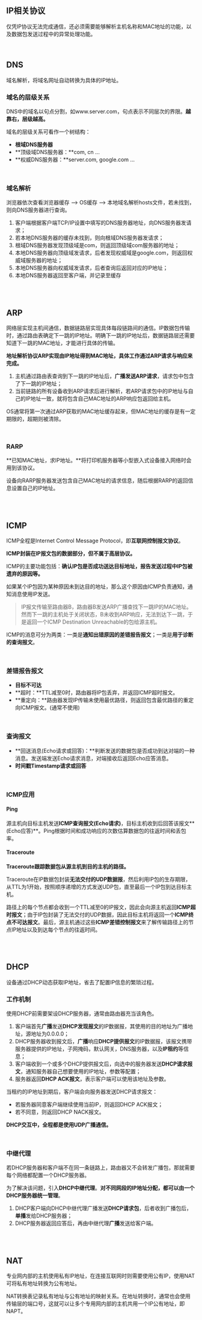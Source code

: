 ## IP相关协议

仅凭IP协议无法完成通信，还必须需要能够解析主机名称和MAC地址的功能，以及数据包发送过程中的异常处理功能。

<br>

## DNS

域名解析，将域名网址自动转换为具体的IP地址。

### 域名的层级关系

DNS中的域名以句点分割，如www.server.com，句点表示不同层次的界限。**越靠右，层级越高。**

域名的层级关系可看作一个树结构：

- **根域DNS服务器**
- **顶级域DNS服务器：**com, cn ...
- **权威DNS服务器：**server.com, google.com ...

<br>

### 域名解析

浏览器依次查看浏览器缓存 --> OS缓存 --> 本地域名解析hosts文件，若未找到，则向DNS服务器进行查询。

1. 客户端根据客户端TCP/IP设置中填写的DNS服务器地址，向DNS服务器发请求；
2. 若本地DNS服务器的缓存未找到，则向根域DNS服务器发请求；
3. 根域DNS服务器发现顶级域是com，则返回顶级域com服务器的地址；
4. 本地DNS服务器向顶级域发请求，后者发现权威域是google.com，则返回权威域服务器的地址；
5. 本地DNS服务器向权威域发请求，后者查询后返回对应的IP地址；
6. 本地DNS服务器返回至客户端，并记录至缓存

<br>

<br>

## ARP

网络层实现主机间通信，数据链路层实现具体每段链路间的通信。IP数据包传输时，通过路由表确定下一跳的IP地址。明确下一跳的IP地址后，数据链路层还需要知道下一跳的MAC地址，才能进行具体的传输。

**地址解析协议ARP实现由IP地址得到MAC地址，具体工作通过ARP请求与响应来完成。**

1. 主机通过路由表查询到下一跳的IP地址后，**广播发送ARP请求**，请求包中包含了下一跳的IP地址；
2. 当前链路的所有设备收到ARP请求后进行解析，若ARP请求包中的IP地址与自己的IP地址一致，就将包含自己MAC地址的ARP响应包返回给主机。

OS通常将第一次通过ARP获取的MAC地址缓存起来，但MAC地址的缓存是有一定期限的，超期则被清除。

<br>

### RARP

**已知MAC地址，求IP地址。**将打印机服务器等小型嵌入式设备接入网络时会用到该协议。

设备向RARP服务器发送包含自己MAC地址的请求信息，随后根据RARP的返回信息设置自己的IP地址。

<br>

<br>

## ICMP

ICMP全程是Internet Control Message Protocol，即**互联网控制报文协议**。

**ICMP封装在IP报文包的数据部分，但不属于高层协议。**

ICMP的主要功能包括：**确认IP包是否成功送达目标地址，报告发送过程中IP包被遗弃的原因等。**

如果某个IP包因为某种原因未到达目的地址，那么这个原因由ICMP负责通知，通知消息使用IP发送。

> IP报文传输至路由器B，路由器B发送ARP广播查找下一跳IP的MAC地址。然而下一跳的主机处于关闭状态，B未收到ARP响应，无法到达下一跳，于是返回一个ICMP Destination Unreachable的包给源主机。

ICMP的消息可分为两类：一类是**通知出错原因的差错报告报文**；一类是**用于诊断的查询报文**。

<br>

### 差错报告报文

- **目标不可达**
- **超时：**TTL减至0时，路由器将IP包丢弃，并返回ICMP超时报文。
- **重定向：**路由器发现IP传输未使用最优路径，则返回包含最优路径的重定向ICMP报文。(通常不使用)

<br>

### 查询报文

- **回送消息(Echo请求或回答)：**判断发送的数据包是否成功到达对端的一种消息。发送端发送Echo请求消息，对端接收后返回Echo应答消息。
- **时间戳Timestamp请求或回答**

<br>

### ICMP应用

#### Ping

源主机向目标主机发送**ICMP查询报文(Echo请求)**，目标主机收到后回答该报文**(Echo应答)**。Ping根据时间和成功响应的次数估算数据包的往返时间和丢包率。

#### Traceroute

**Traceroute跟踪数据包从源主机到目的主机的路径。**

Traceroute在IP数据包封装**无法交付的UDP数据报**，然后利用IP包的生存期限，从TTL为1开始，按照顺序递增的方式发送UDP包，直至最后一个IP包到达目标主机。

路径上的每个节点都会收到一个TTL减至0的IP报文，因此会向源主机返回**ICMP超时报文**；由于IP包封装了无法交付的UDP数据，因此目标主机将返回一个**ICMP终点不可达报文**。最后，源主机通过这些**ICMP差错控制报文**来了解传输路径上的节点IP地址以及到达每个节点的往返时间。

<br>

<br>

## DHCP

设备通过DHCP动态获取IP地址，省去了配置IP信息的繁琐过程。

### 工作机制

使用DHCP前需要架设DHCP服务器，通常由路由器充当该角色。

1. 客户端首先**广播**发送**DHCP发现报文**的IP数据报，其使用的目的地址为广播地址，源地址为0.0.0.0；
2. DHCP服务器收到报文后，**广播**响应**DHCP提供报文**的IP数据报，该报文携带服务器提供的IP地址，子网掩码，默认网关，DNS服务器，以及**IP租约**等信息；
3. 客户端收到一个或多个DHCP提供报文后，向选中的服务器发送**DHCP请求报文**，通知服务器自己想要使用的IP地址，参数等配置；
4. 服务器返回**DHCP ACK报文**，表示客户端可以使用该地址及参数。

当租约的IP地址到期后，客户端会向服务器发送DHCP请求报文：

- 若服务器同意客户端继续使用当前IP，则返回DHCP ACK报文；
- 若不同意，则返回DHCP NACK报文。

**DHCP交互中，全程都是使用UDP广播通信。**

<br>

### 中继代理

若DHCP服务器和客户端不在同一条链路上，路由器又不会转发广播包，那就需要每个网络都配置一个DHCP服务器。

为了解决该问题，引入**DHCP中继代理**。**对不同网段的IP地址分配，都可以由一个DHCP服务器统一管理**。

1. DHCP客户端向DHCP中继代理广播发送**DHCP请求包**，后者收到广播包后，**单播**发给DHCP服务器；
2. DHCP服务器返回应答后，再由中继代理**广播**发送给客户端。

<br>

<br>

## NAT

专业网内部的主机使用私有IP地址，在连接互联网时则需要使用公有IP，使用NAT可将私有地址转换为公有地址。

NAT转换表记录私有地址与公有地址的映射关系。在地址转换时，通常也会使用传输层的端口号，这就可以让多个专用网内部的主机共用一个IP公有地址，即NAPT。